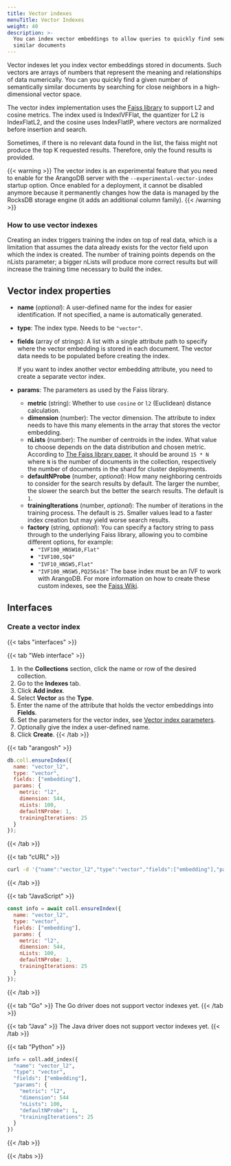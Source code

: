 ```yaml
---
title: Vector indexes
menuTitle: Vector Indexes
weight: 40
description: >-
  You can index vector embeddings to allow queries to quickly find semantically
  similar documents
---
```

Vector indexes let you index vector embeddings stored in documents. Such
vectors are arrays of numbers that represent the meaning and relationships of
data numerically. You can you quickly find a given number of semantically
similar documents by searching for close neighbors in a high-dimensional
vector space.

The vector index implementation uses the [Faiss library](https://github.com/facebookresearch/faiss/)
to support L2 and cosine metrics. The index used is IndexIVFFlat, the quantizer
for L2 is IndexFlatL2, and the cosine uses IndexFlatIP, where vectors are
normalized before insertion and search.

Sometimes, if there is no relevant data found in the list, the faiss might not
produce the top K requested results. Therefore, only the found results is provided. <!-- TODO -->

{{< warning >}}
The vector index is an experimental feature that you need to enable for the
ArangoDB server with the `--experimental-vector-index` startup option.
Once enabled for a deployment, it cannot be disabled anymore because it
permanently changes how the data is managed by the RocksDB storage engine
(it adds an additional column family).
{{< /warning >}}

### How to use vector indexes

Creating an index triggers training the index on top of real data, which is a limitation that assumes the data already exists for the vector field upon which the index is created.
The number of training points depends on the nLists parameter; a bigger nLists will produce more correct results but will increase the training time necessary to build the index.


## Vector index properties

- **name** (_optional_): A user-defined name for the index for easier
  identification. If not specified, a name is automatically generated.
- **type**: The index type. Needs to be `"vector"`.
- **fields** (array of strings): A list with a single attribute path to specify
  where the vector embedding is stored in each document. The vector data needs
  to be populated before creating the index.
  
  If you want to index another vector embedding attribute, you need to create a
  separate vector index.
- **params**: The parameters as used by the Faiss library.
  - **metric** (string): Whether to use `cosine` or `l2` (Euclidean) distance calculation.
  - **dimension** (number): The vector dimension. The attribute to index needs to
    have this many elements in the array that stores the vector embedding.
  - **nLists** (number): The number of centroids in the index. What value to choose
    depends on the data distribution and chosen metric. According to
    [The Faiss library paper](https://arxiv.org/abs/2401.08281), it should be
    around `15 * N` where `N` is the number of documents in the collection,
    respectively the number of documents in the shard for cluster deployments.
  - **defaultNProbe** (number, _optional_): How many neighboring centroids to
    consider for the search results by default. The larger the number, the slower
    the search but the better the search results. The default is `1`. <!-- TODO: recommend higher -->
  - **trainingIterations** (number, _optional_): The number of iterations in the
    training process. The default is `25`. Smaller values lead to a faster index
    creation but may yield worse search results. 
  - **factory** (string, _optional_): You can specify a factory string to pass
    through to the underlying Faiss library, allowing you to combine different
    options, for example:
    - `"IVF100_HNSW10,Flat"`
    - `"IVF100,SQ4"`
    - `"IVF10_HNSW5,Flat"`
    - `"IVF100_HNSW5,PQ256x16"`
    The base index must be an IVF to work with ArangoDB. For more information on
    how to create these custom indexes, see the
    [Faiss Wiki](https://github.com/facebookresearch/faiss/wiki/The-index-factory).

## Interfaces

### Create a vector index

{{< tabs "interfaces" >}}

{{< tab "Web interface" >}}
1. In the **Collections** section, click the name or row of the desired collection.
2. Go to the **Indexes** tab.
3. Click **Add index**.
4. Select **Vector** as the **Type**.
5. Enter the name of the attribute that holds the vector embeddings into **Fields**.
6. Set the parameters for the vector index, see [Vector index parameters](#vector-index-parameters).
7. Optionally give the index a user-defined name.
8. Click **Create**.
{{< /tab >}}

{{< tab "arangosh" >}}
```js
db.coll.ensureIndex({
  name: "vector_l2",
  type: "vector",
  fields: ["embedding"],
  params: { 
    metric: "l2",
    dimension: 544,
    nLists: 100,
    defaultNProbe: 1,
    trainingIterations: 25
  }
});
```
{{< /tab >}}

{{< tab "cURL" >}}
```sh
curl -d '{"name":"vector_l2","type":"vector","fields":["embedding"],"params":{"metric":"l2","dimension":544,"nLists":100,"defaultNProbe":1,"trainingIterations":25}}' http://localhost:8529/_db/mydb/_api/index?collection=coll
```
{{< /tab >}}

{{< tab "JavaScript" >}}
```js
const info = await coll.ensureIndex({
  name: "vector_l2",
  type: "vector",
  fields: ["embedding"],
  params: {
    metric: "l2",
    dimension: 544,
    nLists: 100,
    defaultNProbe: 1,
    trainingIterations: 25
  }
});
```
{{< /tab >}}

{{< tab "Go" >}}
The Go driver does not support vector indexes yet.
{{< /tab >}}

{{< tab "Java" >}}
The Java driver does not support vector indexes yet.
{{< /tab >}}

{{< tab "Python" >}}
```py
info = coll.add_index({
  "name": "vector_l2",
  "type": "vector",
  "fields": ["embedding"],
  "params": {
    "metric": "l2",
    "dimension": 544
    "nLists": 100,
    "defaultNProbe": 1,
    "trainingIterations": 25
  }
})
```
{{< /tab >}}

{{< /tabs >}}
